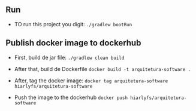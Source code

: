 ## Run

- TO run this project you digit:
`./gradlew bootRun`

## Publish docker image to dockerhub

- First, build de jar file:
`./gradlew clean build`

- After that, build de Dockerfile
`docker build -t arquitetura-software .`

- After, tag the docker image:
  `docker tag arquitetura-software hiarlyfs/arquitetura-software`

- Push the image to the dockerhub
`docker push hiarlyfs/arquitetura-software`